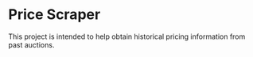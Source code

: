 # Price Scraper

This project is intended to help obtain historical pricing information from past auctions.
